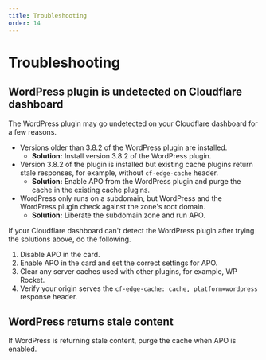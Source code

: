 ```yaml
---
title: Troubleshooting
order: 14
---
```


# Troubleshooting

## WordPress plugin is undetected on Cloudflare dashboard

The WordPress plugin may go undetected on your Cloudflare dashboard for a few reasons.

- Versions older than 3.8.2 of the WordPress plugin are installed. 
  - **Solution:** Install version 3.8.2 of the WordPress plugin.
- Version 3.8.2 of the plugin is installed but existing cache plugins return stale responses, for example, without `cf-edge-cache` header. 
  - **Solution:** Enable APO from the WordPress plugin and purge the cache in the existing cache plugins.
- WordPress only runs on a subdomain, but WordPress and the WordPress plugin check against the zone's root domain.
  - **Solution:** Liberate the subdomain zone and run APO.

If your Cloudflare dashboard can't detect the WordPress plugin after trying the solutions above, do the following.

1. Disable APO in the card.
1. Enable APO in the card and set the correct settings for APO.
1. Clear any server caches used with other plugins, for example, WP Rocket.
1. Verify your origin serves the `cf-edge-cache: cache, platform=wordpress` response header.

## WordPress returns stale content

If WordPress is returning stale content, purge the cache when APO is enabled.